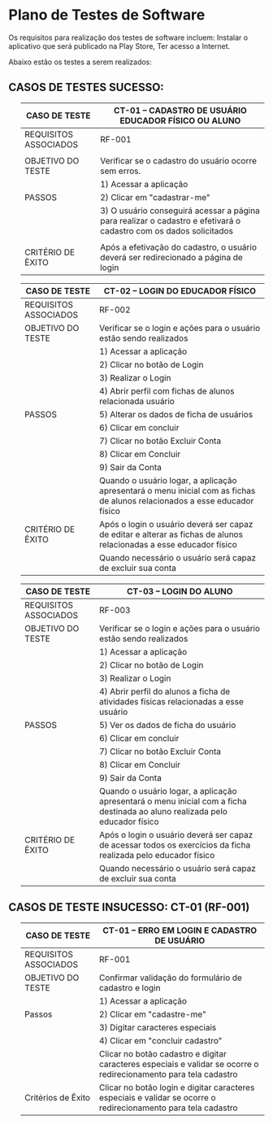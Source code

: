 # Plano de Testes de Software

Os requisitos para realização dos testes de software incluem: Instalar o aplicativo que será publicado na Play Store, Ter acesso a Internet.

Abaixo estão os testes a serem realizados:
 
## CASOS DE TESTES SUCESSO: 
<ol>

  | CASO DE TESTE| CT-01 – CADASTRO DE USUÁRIO EDUCADOR FÍSICO OU ALUNO|
  |--------------|------------------------|
  |REQUISITOS ASSOCIADOS	|RF-001|
  |                                                   |
  |OBJETIVO DO TESTE	| Verificar se o cadastro do usuário ocorre sem erros. |
  |      |	1) Acessar a aplicação|
  |PASSOS| 2) Clicar em "cadastrar-me"|
  |      | 3) O usuário conseguirá acessar a página para realizar o cadastro e efetivará o cadastro com os dados solicitados|
  |                                                          |
  |CRITÉRIO DE ÊXITO| Após a efetivação do cadastro, o usuário deverá ser redirecionado a página de login|

 
|CASO DE TESTE |CT-02 – LOGIN DO EDUCADOR FÍSICO|
|--------------|-------------------------------------|
|REQUISITOS ASSOCIADOS	|RF-002 | 
|OBJETIVO DO TESTE|	Verificar se o login e ações para o usuário estão sendo realizados|
|      	|1)	Acessar a aplicação|
|       |2)	Clicar no botão de Login|
|       |3)	Realizar o Login|
|       |4)	Abrir perfil com fichas de alunos relacionada  usuário|
|PASSOS |5)	Alterar os dados de ficha de usuários|
|       |6)	Clicar em concluir|
|       |7)	Clicar no botão Excluir Conta|
|       |8)	Clicar em Concluir|
|       |9)	Sair da Conta|
|                 	| Quando o usuário logar, a aplicação apresentará o menu inicial com as fichas de alunos relacionados a esse educador físico|
|CRITÉRIO DE ÊXITO	| Após o login o usuário deverá ser capaz de editar e alterar as fichas de alunos relacionadas a esse educador físico|
|                 	| Quando necessário o usuário será capaz de excluir sua conta|
 
|CASO DE TESTE |CT-03 – LOGIN DO ALUNO|
|--------------|-------------------------------------|
|REQUISITOS ASSOCIADOS	|RF-003 | 
|OBJETIVO DO TESTE|	Verificar se o login e ações para o usuário estão sendo realizados|
|      	|1)	Acessar a aplicação|
|       |2)	Clicar no botão de Login|
|       |3)	Realizar o Login|
|       |4)	Abrir perfil do alunos a ficha de atividades físicas relacionadas a esse usuário|
|PASSOS |5)	Ver os dados de ficha do usuário|
|       |6)	Clicar em concluir|
|       |7)	Clicar no botão Excluir Conta|
|       |8)	Clicar em Concluir|
|       |9)	Sair da Conta|
|                 	| Quando o usuário logar, a aplicação apresentará o menu inicial com a ficha destinada ao aluno realizada pelo educador físico|
|CRITÉRIO DE ÊXITO	| Após o login o usuário deverá ser capaz de acessar todos os exercícios da ficha realizada pelo educador físico|
|                 	| Quando necessário o usuário será capaz de excluir sua conta| 

 
 
 </ol>

 
## CASOS DE TESTE INSUCESSO: CT-01 (RF-001)
<ol>
 
 |CASO DE TESTE |	CT-01 – ERRO EM LOGIN E CADASTRO DE USUÁRIO| 
 |-------------|-----------------------|
 |REQUISITOS ASSOCIADOS	|RF-001|
 |OBJETIVO DO TESTE|Confirmar validação do formulário de cadastro e login|
 |                 |1) Acessar a aplicação|
 |Passos           |2) Clicar em "cadastre-me"|
 |                 |3) Digitar caracteres especiais|
 |                 |4) Clicar em "concluir cadastro"|
 |                  	| Clicar no botão cadastro e digitar caracteres especiais e validar se ocorre o redirecionamento para tela cadastro|
 |Critérios de Êxito	|	Clicar no botão login e digitar caracteres especiais e validar se ocorre o redirecionamento para tela cadastro|
 


  </ol>
 </ol>

 
